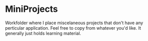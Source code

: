 # MiniProjects

Workfolder where I place miscelaneous projects that don't have any perticular application. Feel free to copy from whatever you'd like. It generally just holds learning material.